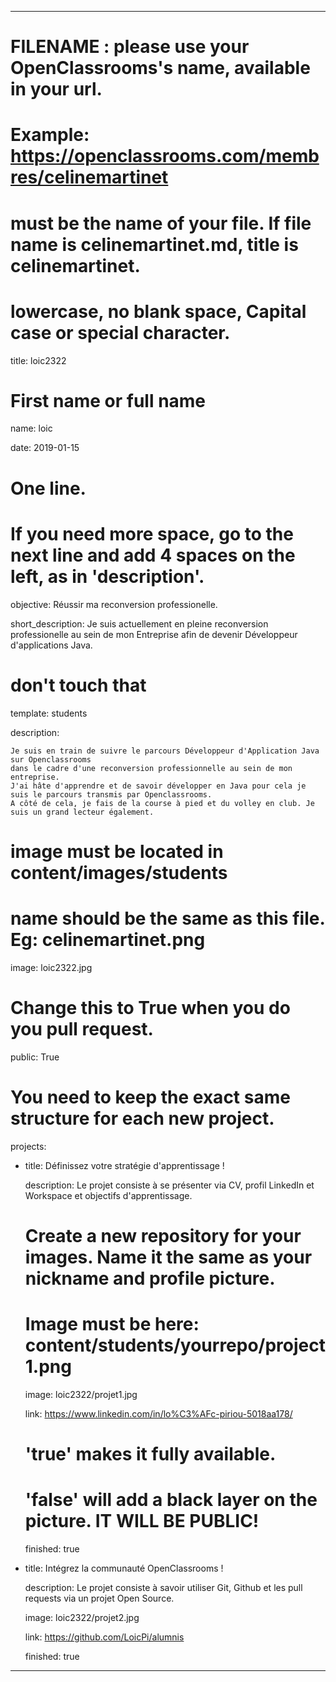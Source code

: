 ---


# FILENAME : please use your OpenClassrooms's name, available in your url.

# Example: https://openclassrooms.com/membres/celinemartinet

# must be the name of your file. If file name is celinemartinet.md, title is celinemartinet.

# lowercase, no blank space, Capital case or special character.

title: loic2322


# First name or full name

name: loic

date: 2019-01-15


# One line.

# If you need more space, go to the next line and add 4 spaces on the left, as in 'description'.

objective: Réussir ma reconversion professionelle.

short_description: Je suis actuellement en pleine reconversion professionelle au sein de mon Entreprise afin de devenir Développeur d'applications Java.


# don't touch that

template: students

description:

    Je suis en train de suivre le parcours Développeur d'Application Java sur Openclassrooms 
    dans le cadre d'une reconversion professionnelle au sein de mon entreprise.
    J'ai hâte d'apprendre et de savoir développer en Java pour cela je suis le parcours transmis par Openclassrooms.
    A côté de cela, je fais de la course à pied et du volley en club. Je suis un grand lecteur également.
	

# image must be located in content/images/students

# name should be the same as this file. Eg: celinemartinet.png

image: loic2322.jpg


# Change this to True when you do you pull request.

public: True


# You need to keep the exact same structure for each new project.

projects:

  - title: Définissez votre stratégie d'apprentissage !

    description: Le projet consiste à se présenter via CV, profil LinkedIn et Workspace et objectifs d'apprentissage.

    # Create a new repository for your images. Name it the same as your nickname and profile picture.

    # Image must be here: content/students/yourrepo/project1.png

    image: loic2322/projet1.jpg

    link: https://www.linkedin.com/in/lo%C3%AFc-piriou-5018aa178/

    # 'true' makes it fully available.

    # 'false' will add a black layer on the picture. IT WILL BE PUBLIC!

    finished: true

  - title: Intégrez la communauté OpenClassrooms !

    description: Le projet consiste à savoir utiliser Git, Github et les pull requests via un projet Open Source.

    image: loic2322/projet2.jpg

    link: https://github.com/LoicPi/alumnis

    finished: true

---